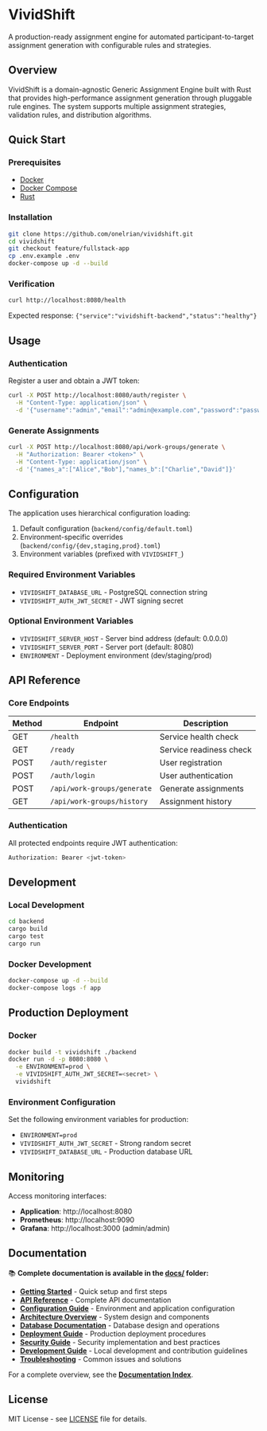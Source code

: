 # VividShift

A production-ready assignment engine for automated participant-to-target assignment generation with configurable rules and strategies.

## Overview

VividShift is a domain-agnostic Generic Assignment Engine built with Rust that provides high-performance assignment generation through pluggable rule engines. The system supports multiple assignment strategies, validation rules, and distribution algorithms.

## Quick Start

### Prerequisites

- [Docker](https://www.docker.com/products/docker-desktop)
- [Docker Compose](https://docs.docker.com/compose/)
- [Rust](https://www.rust-lang.org/)

### Installation

```bash
git clone https://github.com/onelrian/vividshift.git
cd vividshift
git checkout feature/fullstack-app
cp .env.example .env
docker-compose up -d --build
```

### Verification

```bash
curl http://localhost:8080/health
```

Expected response: `{"service":"vividshift-backend","status":"healthy"}`

## Usage

### Authentication

Register a user and obtain a JWT token:

```bash
curl -X POST http://localhost:8080/auth/register \
  -H "Content-Type: application/json" \
  -d '{"username":"admin","email":"admin@example.com","password":"password123"}'
```

### Generate Assignments

```bash
curl -X POST http://localhost:8080/api/work-groups/generate \
  -H "Authorization: Bearer <token>" \
  -H "Content-Type: application/json" \
  -d '{"names_a":["Alice","Bob"],"names_b":["Charlie","David"]}'
```

## Configuration

The application uses hierarchical configuration loading:

1. Default configuration (`backend/config/default.toml`)
2. Environment-specific overrides (`backend/config/{dev,staging,prod}.toml`)
3. Environment variables (prefixed with `VIVIDSHIFT_`)

### Required Environment Variables

- `VIVIDSHIFT_DATABASE_URL` - PostgreSQL connection string
- `VIVIDSHIFT_AUTH_JWT_SECRET` - JWT signing secret

### Optional Environment Variables

- `VIVIDSHIFT_SERVER_HOST` - Server bind address (default: 0.0.0.0)
- `VIVIDSHIFT_SERVER_PORT` - Server port (default: 8080)
- `ENVIRONMENT` - Deployment environment (dev/staging/prod)

## API Reference

### Core Endpoints

| Method | Endpoint | Description |
|--------|----------|-------------|
| GET | `/health` | Service health check |
| GET | `/ready` | Service readiness check |
| POST | `/auth/register` | User registration |
| POST | `/auth/login` | User authentication |
| POST | `/api/work-groups/generate` | Generate assignments |
| GET | `/api/work-groups/history` | Assignment history |

### Authentication

All protected endpoints require JWT authentication:

```bash
Authorization: Bearer <jwt-token>
```

## Development

### Local Development

```bash
cd backend
cargo build
cargo test
cargo run
```

### Docker Development

```bash
docker-compose up -d --build
docker-compose logs -f app
```

## Production Deployment

### Docker

```bash
docker build -t vividshift ./backend
docker run -d -p 8080:8080 \
  -e ENVIRONMENT=prod \
  -e VIVIDSHIFT_AUTH_JWT_SECRET=<secret> \
  vividshift
```

### Environment Configuration

Set the following environment variables for production:

- `ENVIRONMENT=prod`
- `VIVIDSHIFT_AUTH_JWT_SECRET` - Strong random secret
- `VIVIDSHIFT_DATABASE_URL` - Production database URL

## Monitoring

Access monitoring interfaces:

- **Application**: http://localhost:8080
- **Prometheus**: http://localhost:9090
- **Grafana**: http://localhost:3000 (admin/admin)

## Documentation

📚 **Complete documentation is available in the [docs/](docs/) folder:**

- **[Getting Started](docs/GETTING_STARTED.md)** - Quick setup and first steps
- **[API Reference](docs/API_REFERENCE.md)** - Complete API documentation
- **[Configuration Guide](docs/CONFIGURATION.md)** - Environment and application configuration
- **[Architecture Overview](docs/ARCHITECTURE.md)** - System design and components
- **[Database Documentation](docs/database/README.md)** - Database design and operations
- **[Deployment Guide](docs/DEPLOYMENT.md)** - Production deployment procedures
- **[Security Guide](docs/SECURITY.md)** - Security implementation and best practices
- **[Development Guide](docs/DEVELOPMENT.md)** - Local development and contribution guidelines
- **[Troubleshooting](docs/TROUBLESHOOTING.md)** - Common issues and solutions

For a complete overview, see the **[Documentation Index](docs/README.md)**.

## License

MIT License - see [LICENSE](LICENSE) file for details.
